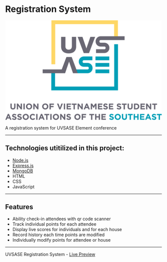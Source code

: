 
# Registration System

![Image](https://github.com/AndyUGA/Element/blob/master/public/images/uvsase2.png)

A registration system for UVSASE Element conference

------------------------------------------------------------------------------------------------------------------------------  

## Technologies utitilized in this project:
- [Node.js](https://nodejs.org/en/) 
- [Express.js](https://expressjs.com)
- [MongoDB](https://www.mongodb.com) 
- HTML
- CSS
- JavaScript

---------------------------------------------------------------------------------------------------------------------------
## Features
- Ability check-in attendees with qr code scanner
- Track individual points for each attendee
- Display live scores for individuals and for each house 
- Record history each time points are modified 
- Individually modify points for attendee or house 

---------------------------------------------------------------------------------------------------------------------------

UVSASE Registration System - [Live Preview](https://vivacious-trigonometry.glitch.me)
